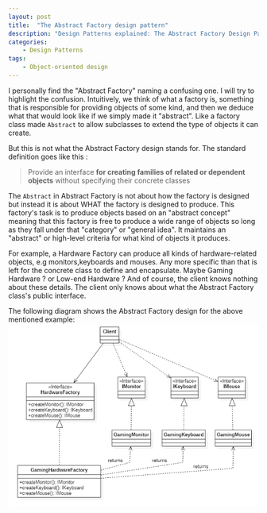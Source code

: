 ```yaml
---
layout: post
title:  "The Abstract Factory design pattern"
description: "Design Patterns explained: The Abstract Factory Design Pattern, with example code and diagrams"
categories: 
    - Design Patterns
tags:
    - Object-oriented design
---
```


I personally find the "Abstract Factory" naming a confusing one. I will try to highlight the confusion.
 Intuitively, we think of what a factory is, something that is responsible for providing objects of some kind, and then we deduce what that would look like if we simply made it "abstract". Like a factory class made `Abstract` to allow subclasses to extend the type of objects it can create. 

 But this is not what the Abstract Factory design stands for. The standard definition goes like this :
 >Provide an interface **for creating families of related or dependent objects** without specifying their concrete classes

 The `Abstract` in Abstract Factory  is not about how the factory is designed but instead it is about WHAT the factory is designed to produce. This factory's task is to produce objects based on an "abstract concept" meaning that this factory is free to produce a wide range of objects so long as they fall under that "category" or "general idea". It maintains an "abstract" or high-level criteria for what kind of objects it produces.

 For example, a Hardware Factory can produce all kinds of hardware-related objects, e.g monitors,keyboards and mouses. Any more specific than that is left for the concrete class to define and encapsulate. Maybe Gaming Hardware ? or Low-end Hardware ? And of course, the client knows nothing about these details.  The client only knows about what the Abstract Factory class's public interface.

 The following diagram shows the Abstract Factory design for the above mentioned example:
![Abstract Factory Diagram 1](/images/blog/design-patterns-abstract-factory/design_patterns_abstract_factory_diagram_1.png)
